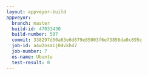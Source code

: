 ```yaml
---
layout: appveyor-build
appveyor:
  branch: master
  build-id: 47033430
  build-number: 507
  commit: 338297d50a63e6d879e85003f6e73856da0c895c
  job-id: a4w2nsaij04vkh47
  job-number: 7
  os-name: Ubuntu
  test-result: 0
---
```

